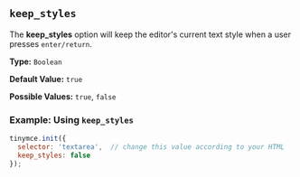 ## `keep_styles`

The **keep_styles** option will keep the editor's current text style when a user presses `enter/return`.

**Type:** `Boolean`

**Default Value:** `true`

**Possible Values:** `true`, `false`

### Example: Using `keep_styles`

```js
tinymce.init({
  selector: 'textarea',  // change this value according to your HTML
  keep_styles: false
});
```
